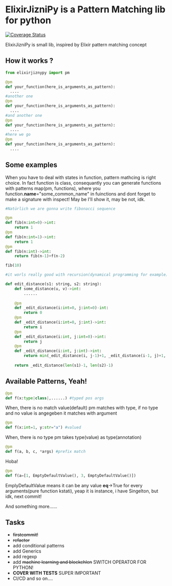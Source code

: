 # ElixirJizniPy is a Pattern Matching lib for python
[![Coverage Status](https://coveralls.io/repos/github/KONAKONA666/pattern_matching_py/badge.svg?branch=master)](https://coveralls.io/github/KONAKONA666/pattern_matching_py?branch=master)

ElixirJizniPy is small lib, inspired by Elixir pattern matching concept 

## How it works ?

```python
from elixirjiznypy import pm

@pm
def your_function(here_is_arguments_as_pattern):
  ....
#another one
@pm
def your_function(here_is_arguments_as_pattern):
  ....
#and another one
@pm
def your_function(here_is_arguments_as_pattern):
  ....
#here we go
@pm
def your_function(here_is_arguments_as_pattern):
  ....
```

## Some examples
When you have to deal with states in function, pattern mathcing is right choice. In fact function is class, consequantly you can generate functions with patterns map(pm, functions), where you function.__name__="some_common_name" in fuinctions and dont forget to make a signature with inspect! May be I'll show it, may be not, idk. 

```python
#Natürlich we are gonna write fibonacci sequence

@pm
def fib(n:int=0)->int:
    return 1
@pm
def fib(n:int=1)->int:
    return 1
@pm
def fib(n:int)->int:
    return fib(n-1)+f(n-2)

fib(10)

#it worls really good with recursion(dynamical programming for example) and switch cases

def edit_distance(s1: string, s2: string):
    def some_distance(u, v)->int:
        ......
        
    @pm
    def _edit_distance(i:int=0, j:int=0)-int:
        return 0
    @pm
    def _edit_distance(i:int=0, j:int)->int:
        return i
    @pm
    def _edit_distance(i:int, j:int=0)->int:
        return j
    @pm
    def _edit_distance(i:int, j:int)->int:
        return min(_edit_distance(i, j-1)+1, _edit_distance(i-1, j)+1, _edit_distance(i-1, j-1)+some_distance(s1[i], s2[j]))
    
    return _edit_distance(len(s1)-1, len(s2)-1)
 ```
## Available Patterns, Yeah!

```python
@pm
def f(x:type|class|,......) #typed pos args
```
When, there is no match value(default) pm matches with type, if no type and no value is angegeben it matches with argument 
```python
@pm
def f(x:int=1, y:str="a") #valued
```
When, there is no type pm takes type(value) as type(annotation)
```python
@pm
def f(a, b, c, *args) #prefix match
```
Hoba!
```python
@pm
def f(a=[1, EmptyDefaultValue(), 3, EmptyDefaultValue()])
```
EmplyDefaultValue means it can be any value __eq__->True for every arguments(pure function kstati), yeap it is instance, i have Singelton, but idk, next commit!

And something more......

## Tasks

- ~~firstcommit!~~
- ~~refactor~~
- add conditional patterns
- add Generics
- add regexp
- add ~~machine learning and blockchlen~~ SWITCH OPERATOR FOR PYTHON!
- **COVER WITH TESTS** SUPER IMPORTANT 
- CI/CD and so on....






